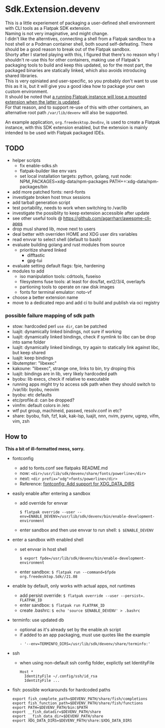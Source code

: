 # Sdk.Extension.devenv

This is a little experiement of packaging a user-defined shell environment with CLI tools as a Flatpak SDK extension.  
Naming is not very imaginative, and might change.  
I didn't like the alterntives, connecting a shell from a Flatpak sandbox to a host shell or a Podman container shell,
both sound self-defeating. There should be a good reason to break out of the Flatpak sandbox.  
Shorty after I started playing with this, I figured that there's no reason why I shouldn't re-use this for other
containers, making use of Flatpak's packaging tools to build and keep this updated, so for the most part, the packaged
binaries are statically linked, which also avoids introducing shared libraries.  
This is very opiniated and user-specific, so you probably don't want to use this as it is, but it will give you a good
idea how to package your own custom environment.  
It should be noted that [a running Flatpak instance will lose a mounted extension when the latter is updated](https://github.com/flatpak/flatpak/issues/4356).  
For that reason, and to support re-use of this with other containers, an alternative root path `/var/lib/devenv` will
also be supported.

An example application, `org.freedesktop.DevEnv`, is used to create a Flatpak instance, with this SDK extension enabled,
but the extension is mainly intended to be used with Flatpak packaged IDEs.


## TODO
* helper scripts
  * fix enable-sdks.sh
  * flatpak-builder like env vars
  * set local installation targets: python, golang, rust
    node: NPM_PACKAGES=xdg-data/npm-packages
          PATH+=:xdg-data/npm-packages/bin
* add more patched fonts: nerd-fonts
* investigate broken host tmux sessions
* add tarball generation script
* test portability, needs to work when switching to /var/lib
* investigate the possiblity to keep extension accessible after update
* see other useful tools @ https://github.com/agarrharr/awesome-cli-apps
* drop musl shared lib, move next to users
* deal better with overriden HOME and XDG user dirs variables
* read envvar to select shell (default to bash)
* evaluate building golang and rust modules from source
  * prioritize shared linked
    * difftastic
    * gpg-tui
* evaluate setting default flags: fpie, hardening
* modules to add
  * iso manipulation tools: cdrtools, fuseiso
  * filesystems fuse tools: at least for dos/fat, ext2/3/4, overlayfs
  * partioning tools to operate on raw disk images
  * fonts for terminal emulator: noto-vf
* choose a better extension name
* move to a dedicated repo and add ci to build and publish via oci registry

### possible failure mapping of sdk path
* stow: hardcoded perl `use dir`, can be patched
* luajit: dynamically linked bindings, not sure if working
* luajit: dynamically linked bindings, check if symlink to libc can be drop into same folder
* luajit: dynamically linked bindings, try again to statically link against libc, but keep shared
* luajit: keep bindings
* libutempter: "libexec"
* kakoune: "libexec", strange one, links to bin, try droping this
* luajit: bindings are in lib, very likely hardcoded path
* byobu: lib execs, check if relative to executable
* running apps might try to access sdk path when they should switch to /var/lib: byobu, neovim
* byobu: etc defaults
* etc/profile.d: can be dropped?
* vimfm: default colors in /etc
* wtf put group, machineid, passwd, resolv.conf in etc?
* share: byobu, fish, fzf, kak, kak-lsp, luajit, nnn, nvim, pyenv, ugrep, vifm, vim, zsh


## How to

**This a bit of ill-formatted mess, sorry.**

* fontconfig
  * add to fonts.conf see flatpaks README.md
  * now: `<dir>/usr/lib/sdk/devenv/share/fonts/powerline</dir>`
  * next: `<dir prefix="xdg">fonts/powerline</dir>`
  * Reference: [fontconfig: Add support for XDG_DATA_DIRS](https://gitlab.freedesktop.org/fontconfig/fontconfig/-/commit/6f27f42e6140030715075aa3bd3e5cc9e2fdc6f1)

* easily enable after entering a sandbox
  * add override for envvar
    ```
    $ flatpak override --user --env=ENABLE_DEVENV=/usr/lib/sdk/devenv/bin/enable-development-environment
    ```
  * enter sandbox and then use envvar to run shell: `$ $ENABLE_DEVENV`

* enter a sandbox with enabled shell
  * set envvar in host shell
    ```
    $ export fpde=/usr/lib/sdk/devenv/bin/enable-development-environment
    ```
  * enter sandbox: `$ flatpak run --command=$fpde org.freedesktop.Sdk//21.08`

* enable by default, only works with actual apps, not runtimes
  * add persist override:  `$ flatpak override --user --persist=. FLATPAK_ID`
  * enter sandbox: `$ flatpak run FLATPAK_ID`
  * create .bashrc: `$ echo 'source $ENABLE_DEVENV' > .bashrc`

* terminfo: use updated db
  * optional as it's already set by the enable.sh script
  * if added to an app packaging, must use quotes like the example
    ```
    - '--env=TERMINFO_DIRS=/usr/lib/sdk/devenv/share/terminfo:'
    ```

* ssh
  * when using non-default ssh config folder, explictly set IdentityFile
    ```
    Host *
      IdentityFile ~/.config/ssh/id_rsa
      IdentityFile ...
    ```

* fish: possible workarounds for hardcoded paths
  ```
  export fish_complete_path=$DEVENV_PATH/share/fish/completions
  export fish_function_path=$DEVENV_PATH/share/fish/functions
  export PATH=$DEVENV_PATH/bin:$PATH
  export __fish_datadir=$DEVENV_PATH/share
  export __fish_data_dir=$DEVENV_PATH/share
  export XDG_DATA_DIRS=$DEVENV_PATH/share:$XDG_DATA_DIRS
  ```
